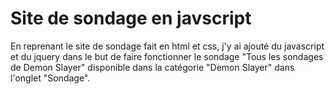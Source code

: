 # Site de sondage en javscript

En reprenant le site de sondage fait en html et css, j'y ai ajouté du javascript et du jquery dans le but de faire fonctionner le sondage "Tous les sondages de Demon Slayer" disponible dans la catégorie "Demon Slayer" dans l'onglet "Sondage".
